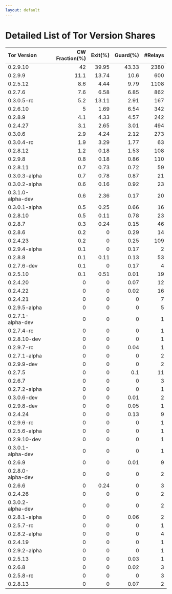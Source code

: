 ```yaml
---
layout: default
---
```



# Detailed List of Tor Version Shares

| Tor Version       |   CW Fraction(%) |   Exit(%) |   Guard(%) |   #Relays |
|:------------------|-----------------:|----------:|-----------:|----------:|
| 0.2.9.10          |             42   |     39.95 |      43.33 |      2380 |
| 0.2.9.9           |             11.1 |     13.74 |      10.6  |       600 |
| 0.2.5.12          |              8.6 |      4.44 |       9.79 |      1108 |
| 0.2.7.6           |              7.6 |      6.58 |       6.85 |       862 |
| 0.3.0.5-rc        |              5.2 |     13.11 |       2.91 |       167 |
| 0.2.6.10          |              5   |      1.69 |       6.54 |       342 |
| 0.2.8.9           |              4.1 |      4.33 |       4.57 |       242 |
| 0.2.4.27          |              3.1 |      2.65 |       3.01 |       494 |
| 0.3.0.6           |              2.9 |      4.24 |       2.12 |       273 |
| 0.3.0.4-rc        |              1.9 |      3.29 |       1.77 |        63 |
| 0.2.8.12          |              1.2 |      0.18 |       1.53 |       108 |
| 0.2.9.8           |              0.8 |      0.18 |       0.86 |       110 |
| 0.2.8.11          |              0.7 |      0.73 |       0.72 |        59 |
| 0.3.0.3-alpha     |              0.7 |      0.78 |       0.87 |        21 |
| 0.3.0.2-alpha     |              0.6 |      0.16 |       0.92 |        23 |
| 0.3.1.0-alpha-dev |              0.6 |      2.36 |       0.17 |        20 |
| 0.3.0.1-alpha     |              0.5 |      0.25 |       0.66 |        16 |
| 0.2.8.10          |              0.5 |      0.11 |       0.78 |        23 |
| 0.2.8.7           |              0.3 |      0.24 |       0.15 |        46 |
| 0.2.8.6           |              0.2 |      0    |       0.29 |        14 |
| 0.2.4.23          |              0.2 |      0    |       0.25 |       109 |
| 0.2.9.4-alpha     |              0.1 |      0    |       0.17 |         2 |
| 0.2.8.8           |              0.1 |      0.11 |       0.13 |        53 |
| 0.2.7.6-dev       |              0.1 |      0    |       0.17 |         4 |
| 0.2.5.10          |              0.1 |      0.51 |       0.01 |        19 |
| 0.2.4.20          |              0   |      0    |       0.07 |        12 |
| 0.2.4.22          |              0   |      0    |       0.02 |        16 |
| 0.2.4.21          |              0   |      0    |       0    |         7 |
| 0.2.9.5-alpha     |              0   |      0    |       0    |         5 |
| 0.2.7.1-alpha-dev |              0   |      0    |       0    |         1 |
| 0.2.7.4-rc        |              0   |      0    |       0    |         1 |
| 0.2.8.10-dev      |              0   |      0    |       0    |         1 |
| 0.2.9.7-rc        |              0   |      0    |       0.04 |         1 |
| 0.2.7.1-alpha     |              0   |      0    |       0    |         2 |
| 0.2.9.9-dev       |              0   |      0    |       0    |         2 |
| 0.2.7.5           |              0   |      0    |       0.1  |        11 |
| 0.2.6.7           |              0   |      0    |       0    |         3 |
| 0.2.7.2-alpha     |              0   |      0    |       0    |         1 |
| 0.3.0.6-dev       |              0   |      0    |       0.01 |         2 |
| 0.2.9.8-dev       |              0   |      0    |       0.05 |         1 |
| 0.2.4.24          |              0   |      0    |       0.13 |         9 |
| 0.2.9.6-rc        |              0   |      0    |       0    |         1 |
| 0.2.5.6-alpha     |              0   |      0    |       0    |         1 |
| 0.2.9.10-dev      |              0   |      0    |       0    |         1 |
| 0.3.0.1-alpha-dev |              0   |      0    |       0    |         1 |
| 0.2.6.9           |              0   |      0    |       0.01 |         9 |
| 0.2.8.0-alpha-dev |              0   |      0    |       0    |         2 |
| 0.2.6.6           |              0   |      0.24 |       0    |         3 |
| 0.2.4.26          |              0   |      0    |       0    |         2 |
| 0.3.0.2-alpha-dev |              0   |      0    |       0    |         2 |
| 0.2.8.1-alpha     |              0   |      0    |       0.06 |         2 |
| 0.2.5.7-rc        |              0   |      0    |       0    |         1 |
| 0.2.8.2-alpha     |              0   |      0    |       0    |         4 |
| 0.2.4.19          |              0   |      0    |       0    |         1 |
| 0.2.9.2-alpha     |              0   |      0    |       0    |         1 |
| 0.2.5.13          |              0   |      0    |       0.03 |         1 |
| 0.2.6.8           |              0   |      0    |       0.02 |         3 |
| 0.2.5.8-rc        |              0   |      0    |       0    |         3 |
| 0.2.8.13          |              0   |      0    |       0.07 |         2 |